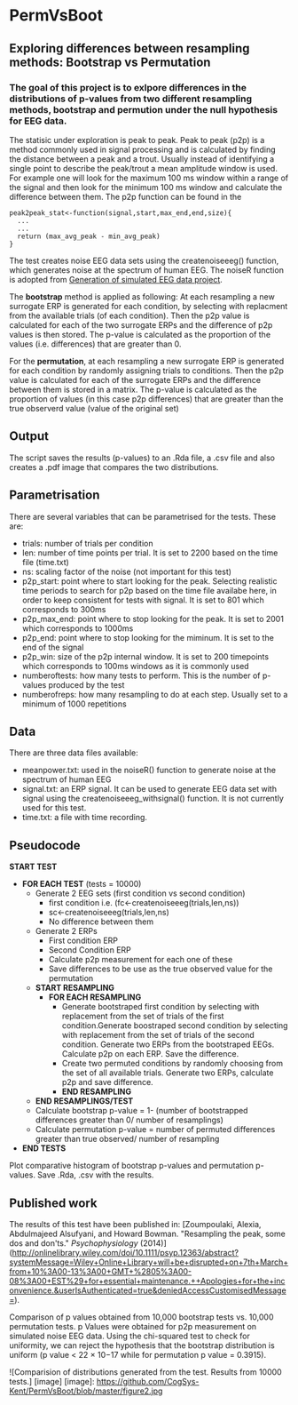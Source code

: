 # PermVsBoot
## Exploring differences between resampling methods: Bootstrap vs Permutation

### The goal of this project is to exlpore differences in the distributions of p-values from two different resampling methods, bootstrap and permution under the null hypothesis for EEG data. 

  The statisic under exploration is peak to peak.  Peak to peak (p2p) is a method commonly used in signal processing and is calculated by finding the distance between a peak and a trout. Usually instead of identifying a single point to describe the peak/trout a mean amplitude window is used. For example one will look for the maximum 100 ms window within a range of the signal and then look for the minimum 100 ms window and calculate the difference between them. The p2p function can be found in the
```
peak2peak_stat<-function(signal,start,max_end,end,size){    
  ...
  ...
  return (max_avg_peak - min_avg_peak)
}
```
  The test creates noise EEG data sets using the createnoiseeeg() function, which generates noise at the spectrum of human EEG. The noiseR function is adopted from [Generation of simulated EEG data project](http://www.cs.bris.ac.uk/~rafal/phasereset/). 

  The **bootstrap** method is applied as following: At each resampling a new surrogate ERP is generated for each condition, by selecting with replacment from the available trials (of each condition). Then the p2p value is calculated for each of the two surrogate ERPs and the difference of p2p values is then stored. The p-value is calculated as the proportion of the values (i.e. differences) that are greater than 0.
  
  For the **permutation**, at each resampling a new surrogate ERP is generated for each condition by randomly assigning trials to conditions. Then the p2p value is calculated for each of the surrogate ERPs and the difference between them is stored in a matrix. The p-value is calculated as the proportion of values (in this case p2p differences) that are greater than the true observerd value (value of the original set)

## Output
  The script saves the results (p-values) to an .Rda file, a .csv file and also creates a .pdf image that compares the two distributions.

## Parametrisation
  There are several variables that can be parametrised for the tests. These are:
* trials: number of trials per condition
* len: number of time points per trial. It is set to 2200 based on the time file (time.txt)
* ns: scaling factor of the noise (not important for this test)
* p2p_start: point where to start looking for the peak. Selecting realistic time periods to search for p2p based on the time file availabe here, in order to keep consistent for tests with signal. It is set to 801 which corresponds to 300ms
* p2p_max_end: point where to stop looking for the peak. It is set to 2001 which corresponds to 1000ms
* p2p_end: point where to stop looking for the miminum. It is set to the end of the signal 
* p2p_win: size of the p2p internal window. It is set to 200 timepoints which corresponds to 100ms windows as it is commonly used
* numberoftests: how many tests to perform. This is the number of p-values produced by the test
* numberofreps: how many resampling to do at each step. Usually set to a minimum of 1000 repetitions

## Data
  There are three data files available:
* meanpower.txt: used in the noiseR() function to generate noise at the spectrum of human EEG
* signal.txt: an ERP signal. It can be used to generate EEG data set with signal using the createnoiseeeg_withsignal() function. It is not currently used for this test.
* time.txt: a file with time recording. 

## Pseudocode
**START TEST**
* **FOR EACH TEST** (tests = 10000)
  * Generate 2 EEG sets (first condition vs second condition)
    * first condition i.e. (fc<-createnoiseeeg(trials,len,ns))
    * sc<-createnoiseeeg(trials,len,ns)
    * No difference between them
  * Generate 2 ERPs
    * First condition ERP 
    * Second Condition ERP
    * Calculate p2p measurement for each one of these
    * Save differences to be use as the true observed value for the permutation
  * **START RESAMPLING**
    * **FOR EACH RESAMPLING**
      * Generate bootstraped first condition by selecting with replacement from the set
		of trials of the first condition.Generate boostraped second condition by selecting with replacement from the set 
		of trials of the second condition. Generate two ERPs  from the bootstraped EEGs. Calculate p2p on each ERP. Save the difference.
      * Create two permuted conditions by randomly choosing from the set of all available trials. Generate two ERPs, calculate p2p and save difference.
      * **END RESAMPLING**
  * **END RESAMPLINGS/TEST**
  * Calculate bootstrap p-value = 1- (number of bootstrapped differences greater 
	  									  than 0/ number of resamplings)
  * Calculate permutation p-value = number of permuted differences greater than true
	  								    observed/ number of resampling
* **END TESTS**

Plot comparative histogram of bootstrap p-values and permutation p-values. Save .Rda, .csv with the results.

## Published work

The results of this test have been published in: [Zoumpoulaki, Alexia, Abdulmajeed Alsufyani, and Howard Bowman. "Resampling the peak, some dos and don'ts." *Psychophysiology* (2014)] (http://onlinelibrary.wiley.com/doi/10.1111/psyp.12363/abstract?systemMessage=Wiley+Online+Library+will+be+disrupted+on+7th+March+from+10%3A00-13%3A00+GMT+%2805%3A00-08%3A00+EST%29+for+essential+maintenance.++Apologies+for+the+inconvenience.&userIsAuthenticated=true&deniedAccessCustomisedMessage=). 

Comparison of p values obtained from 10,000 bootstrap tests vs. 10,000 permutation tests. p Values were obtained for p2p measurement on simulated noise EEG data. Using the chi-squared test to check for uniformity, we can reject the hypothesis that the bootstrap distribution is uniform (p value < 22 × 10−17 while for permutation p value = 0.3915).


![Comparision of distributions generated from the test. Results from 10000 tests.] [image]
[image]: https://github.com/CogSys-Kent/PermVsBoot/blob/master/figure2.jpg
